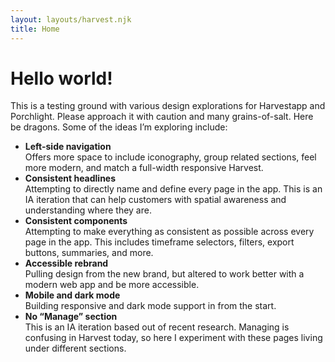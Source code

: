```yaml
---
layout: layouts/harvest.njk
title: Home
---
```


<main class="narrow">
  <h1 class="mb-16">Hello world!</h1>
  <p class="mb-16">
    This is a testing ground with various design explorations for Harvestapp and Porchlight. Please approach it with caution and many grains-of-salt. Here be dragons. Some of the ideas I’m exploring include:
  </p>
  <ul class="ml-16">
    <li class="mb-16">
      <strong>Left-side navigation</strong><br>
      Offers more space to include iconography, group related sections, feel more modern, and match a full-width responsive Harvest.
    </li>
    <li class="mb-16">
      <strong>Consistent headlines</strong><br>
      Attempting to directly name and define every page in the app. This is an IA iteration that can help customers with spatial awareness and understanding where they are.
    </li>
    <li class="mb-16">
      <strong>Consistent components</strong><br>
      Attempting to make everything as consistent as possible across every page in the app. This includes timeframe selectors, filters, export buttons, summaries, and more.
    </li>
    <li class="mb-16">
      <strong>Accessible rebrand</strong><br>
      Pulling design from the new brand, but altered to work better with a modern web app and be more accessible.
    </li>
    <li class="mb-16">
      <strong>Mobile and dark mode</strong><br>
      Building responsive and dark mode support in from the start.
    </li>
    <li class="mb-16">
      <strong>No “Manage” section</strong><br>
      This is an IA iteration based out of recent research. Managing is confusing in Harvest today, so here I experiment with these pages living under different sections.
    </li>
  </ul>
</main>
